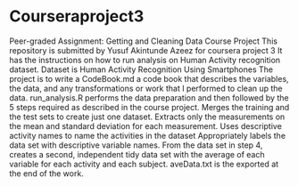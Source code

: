 # Courseraproject3
Peer-graded Assignment: Getting and Cleaning Data Course Project
This repository is submitted by Yusuf Akintunde Azeez for coursera project 3
It has the instructions on how to run analysis on Human Activity recognition dataset.
Dataset is Human Activity Recognition Using Smartphones
The project is to write a CodeBook.md a code book that describes the variables, the data, and any transformations or work
that I performed to clean up the data.
run_analysis.R performs the data preparation and then followed by the 5 steps required as
described in the course project.
Merges the training and the test sets to create just one dataset.
Extracts only the measurements on the mean and standard deviation for each measurement.
Uses descriptive activity names to name the activities in the dataset
Appropriately labels the data set with descriptive variable names.
From the data set in step 4, creates a second, independent tidy data set with the average of
each variable for each activity and each subject.
aveData.txt is the exported at the end of the work.
